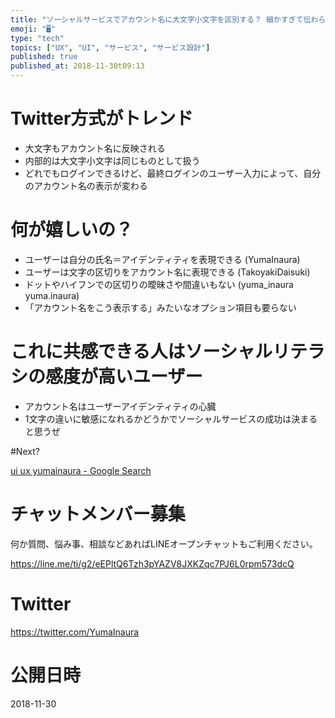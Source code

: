 ```yaml
---
title: "ソーシャルサービスでアカウント名に大文字小文字を区別する？ 細かすぎて伝わらないUI UX デザイン設計 "
emoji: "🖥"
type: "tech"
topics: ["UX", "UI", "サービス", "サービス設計"]
published: true
published_at: 2018-11-30t09:13
---
```


# Twitter方式がトレンド

- 大文字もアカウント名に反映される
- 内部的は大文字小文字は同じものとして扱う
- どれでもログインできるけど、最終ログインのユーザー入力によって、自分のアカウント名の表示が変わる

# 何が嬉しいの？

- ユーザーは自分の氏名＝アイデンティティを表現できる (YumaInaura)
- ユーザーは文字の区切りをアカウント名に表現できる (TakoyakiDaisuki)
- ドットやハイフンでの区切りの曖昧さや間違いもない (yuma_inaura yuma.inaura)
- 「アカウント名をこう表示する」みたいなオプション項目も要らない


# これに共感できる人はソーシャルリテラシの感度が高いユーザー

- アカウント名はユーザーアイデンティティの心臓
- 1文字の違いに敏感になれるかどうかでソーシャルサービスの成功は決まると思うぜ

#Next?

[ui ux yumainaura - Google Search](https://www.google.co.jp/search?q=ui+ux+yumainaura&oq=ui+ux+yumainaura&aqs=chrome..69i57j69i60l3.2633j0j7&sourceid=chrome&ie=UTF-8)








<!-- Update From Qiita API -->

# チャットメンバー募集


何か質問、悩み事、相談などあればLINEオープンチャットもご利用ください。

https://line.me/ti/g2/eEPltQ6Tzh3pYAZV8JXKZqc7PJ6L0rpm573dcQ





# Twitter


https://twitter.com/YumaInaura


<!-- Update From Qiita API -->



# 公開日時

2018-11-30
